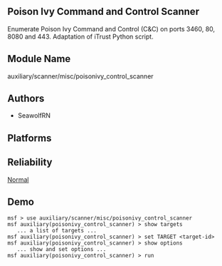 ## Poison Ivy Command and Control Scanner

Enumerate Poison Ivy Command and Control (C&C) on ports 
3460, 80, 8080 and 443. Adaptation of iTrust Python script.


## Module Name
auxiliary/scanner/misc/poisonivy_control_scanner

## Authors
* SeawolfRN





## Platforms


## Reliability
[Normal](https://github.com/rapid7/metasploit-framework/wiki/Exploit-Ranking)

## Demo

```
msf > use auxiliary/scanner/misc/poisonivy_control_scanner
msf auxiliary(poisonivy_control_scanner) > show targets
   ... a list of targets ...
msf auxiliary(poisonivy_control_scanner) > set TARGET <target-id>
msf auxiliary(poisonivy_control_scanner) > show options
   ... show and set options ...
msf auxiliary(poisonivy_control_scanner) > run
```
    
    